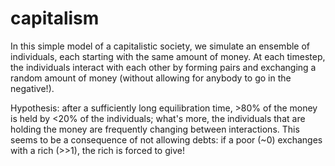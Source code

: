 # capitalism

In this simple model of a capitalistic society, we simulate an ensemble of individuals, each starting with the same amount of money.
At each timestep, the individuals interact with each other by forming pairs and exchanging a random amount of money
(without allowing for anybody to go in the negative!).

Hypothesis: after a sufficiently long equilibration time, >80% of the money is held by <20% of the individuals;
what's more, the individuals that are holding the money are frequently changing between interactions.
This seems to be a consequence of not allowing debts: if a poor (~0) exchanges with a rich (>>1), the rich is forced to give!
